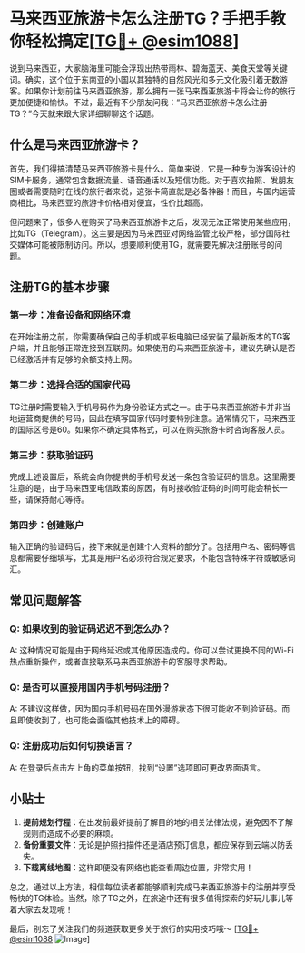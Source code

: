 # 马来西亚旅游卡怎么注册TG？手把手教你轻松搞定[[TG💪+ @esim1088](https://t.me/s/esim1088)]

说到马来西亚，大家脑海里可能会浮现出热带雨林、碧海蓝天、美食天堂等关键词。确实，这个位于东南亚的小国以其独特的自然风光和多元文化吸引着无数游客。如果你计划前往马来西亚旅游，那么拥有一张马来西亚旅游卡将会让你的旅行更加便捷和愉快。不过，最近有不少朋友问我：“马来西亚旅游卡怎么注册TG？”今天就来跟大家详细聊聊这个话题。

## 什么是马来西亚旅游卡？

首先，我们得搞清楚马来西亚旅游卡是什么。简单来说，它是一种专为游客设计的SIM卡服务，通常包含数据流量、语音通话以及短信功能。对于喜欢拍照、发朋友圈或者需要随时在线的旅行者来说，这张卡简直就是必备神器！而且，与国内运营商相比，马来西亚的旅游卡价格相对便宜，性价比超高。

但问题来了，很多人在购买了马来西亚旅游卡之后，发现无法正常使用某些应用，比如TG（Telegram）。这主要是因为马来西亚对网络监管比较严格，部分国际社交媒体可能被限制访问。所以，想要顺利使用TG，就需要先解决注册账号的问题。

## 注册TG的基本步骤

### 第一步：准备设备和网络环境

在开始注册之前，你需要确保自己的手机或平板电脑已经安装了最新版本的TG客户端，并且能够正常连接到互联网。如果使用的马来西亚旅游卡，建议先确认是否已经激活并有足够的余额支持上网。

### 第二步：选择合适的国家代码

TG注册时需要输入手机号码作为身份验证方式之一。由于马来西亚旅游卡并非当地运营商提供的号码，因此在填写国家代码时要特别注意。通常情况下，马来西亚的国际区号是60。如果你不确定具体格式，可以在购买旅游卡时咨询客服人员。

### 第三步：获取验证码

完成上述设置后，系统会向你提供的手机号发送一条包含验证码的信息。这里需要注意的是，由于马来西亚电信政策的原因，有时接收验证码的时间可能会稍长一些，请保持耐心等待。

### 第四步：创建账户

输入正确的验证码后，接下来就是创建个人资料的部分了。包括用户名、密码等信息都需要仔细填写，尤其是用户名必须符合规定要求，不能包含特殊字符或敏感词汇。

## 常见问题解答

### Q: 如果收到的验证码迟迟不到怎么办？
A: 这种情况可能是由于网络延迟或其他原因造成的。你可以尝试更换不同的Wi-Fi热点重新操作，或者直接联系马来西亚旅游卡的客服寻求帮助。

### Q: 是否可以直接用国内手机号码注册？
A: 不建议这样做，因为国内手机号码在国外漫游状态下很可能收不到验证码。而且即使收到了，也可能会面临其他技术上的障碍。

### Q: 注册成功后如何切换语言？
A: 在登录后点击左上角的菜单按钮，找到“设置”选项即可更改界面语言。

## 小贴士

1. **提前规划行程**：在出发前最好提前了解目的地的相关法律法规，避免因不了解规则而造成不必要的麻烦。
2. **备份重要文件**：无论是护照扫描件还是酒店预订信息，都应保存到云端以防丢失。
3. **下载离线地图**：这样即便没有网络也能查看周边位置，非常实用！

总之，通过以上方法，相信每位读者都能够顺利完成马来西亚旅游卡的注册并享受畅快的TG体验。当然，除了TG之外，在旅途中还有很多值得探索的好玩儿事儿等着大家去发现呢！

最后，别忘了关注我们的频道获取更多关于旅行的实用技巧哦～ [[TG💪+ @esim1088](https://t.me/s/esim1088) ![Image](https://i.postimg.cc/4NQfJmqS/Snipaste-2025-05-13-00-14-12.png)]
